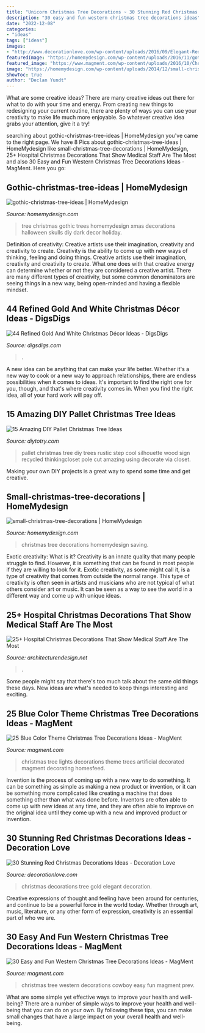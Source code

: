 ```yaml
---
title: "Unicorn Christmas Tree Decorations ~ 30 Stunning Red Christmas Decorations Ideas"
description: "30 easy and fun western christmas tree decorations ideas"
date: "2022-12-08"
categories:
- "ideas"
tags: ["ideas"]
images:
- "http://www.decorationlove.com/wp-content/uploads/2016/09/Elegant-Red-and-Gold-Christmas-Tree.jpg"
featuredImage: "https://homemydesign.com/wp-content/uploads/2016/11/gothic-christmas-tree-ideas.jpg"
featured_image: "https://www.magment.com/wp-content/uploads/2016/10/Christmas-Tree-with-Cowboy-Hat.png"
image: "https://homemydesign.com/wp-content/uploads/2014/12/small-christmas-tree-decorations.jpg"
ShowToc: true
author: "Declan Yundt"
---
```



What are some creative ideas?
There are many creative ideas out there for what to do with your time and energy. From creating new things to redesigning your current routine, there are plenty of ways you can use your creativity to make life much more enjoyable. So whatever creative idea grabs your attention, give it a try!

	

		
searching about gothic-christmas-tree-ideas | HomeMydesign you've came to the right page. We have 8 Pics about gothic-christmas-tree-ideas | HomeMydesign like small-christmas-tree-decorations | HomeMydesign, 25+ Hospital Christmas Decorations That Show Medical Staff Are The Most and also 30 Easy and Fun Western Christmas Tree Decorations Ideas - MagMent. Here you go:
		
    
## Gothic-christmas-tree-ideas | HomeMydesign

<img loading=lazy src="https://homemydesign.com/wp-content/uploads/2016/11/gothic-christmas-tree-ideas.jpg" onerror="this.onerror=null;this.src='https://tse2.mm.bing.net/th?id=OIP.t6jCYJFBmGAwTDNQTHjl8AHaPg&amp;pid=15.1';" alt="gothic-christmas-tree-ideas | HomeMydesign">

_Source: homemydesign.com_

>tree christmas gothic trees homemydesign xmas decorations halloween skulls diy dark decor holiday. 

	

Definition of creativity: Creative artists use their imagination, creativity and creativity to create.
Creativity is the ability to come up with new ways of thinking, feeling and doing things. Creative artists use their imagination, creativity and creativity to create. What one does with that creative energy can determine whether or not they are considered a creative artist. There are many different types of creativity, but some common denominators are seeing things in a new way, being open-minded and having a flexible mindset.

    
## 44 Refined Gold And White Christmas Décor Ideas - DigsDigs

<img loading=lazy src="https://www.digsdigs.com/photos/refined-gold-and-white-christmas-decor-ideas-35.jpg" onerror="this.onerror=null;this.src='https://tse4.mm.bing.net/th?id=OIP.KGpiLAZfUN5aPKTQ1IINRAHaJ4&amp;pid=15.1';" alt="44 Refined Gold And White Christmas Décor Ideas - DigsDigs">

_Source: digsdigs.com_

>. 

	

A new idea can be anything that can make your life better. Whether it's a new way to cook or a new way to approach relationships, there are endless possibilities when it comes to ideas. It's important to find the right one for you, though, and that's where creativity comes in. When you find the right idea, all of your hard work will pay off.

    
## 15 Amazing DIY Pallet Christmas Tree Ideas

<img loading=lazy src="http://diytotry.com/wp-content/uploads/2015/11/Pallet-Christmas-Tree12.jpg" onerror="this.onerror=null;this.src='https://tse2.mm.bing.net/th?id=OIP.f_wrnheoOp3gVWtxNUnpsAHaL4&amp;pid=15.1';" alt="15 Amazing DIY Pallet Christmas Tree Ideas">

_Source: diytotry.com_

>pallet christmas tree diy trees rustic step cool silhouette wood sign recycled thinkingcloset pole cut amazing using decorate via closet. 

	

Making your own DIY projects is a great way to spend some time and get creative.

    
## Small-christmas-tree-decorations | HomeMydesign

<img loading=lazy src="https://homemydesign.com/wp-content/uploads/2014/12/small-christmas-tree-decorations.jpg" onerror="this.onerror=null;this.src='https://tse1.mm.bing.net/th?id=OIP.J9Os6VTnNq-AL503bwGM5gHaLG&amp;pid=15.1';" alt="small-christmas-tree-decorations | HomeMydesign">

_Source: homemydesign.com_

>christmas tree decorations homemydesign saving. 

	

Exotic creativity: What is it?
Creativity is an innate quality that many people struggle to find. However, it is something that can be found in most people if they are willing to look for it. Exotic creativity, as some might call it, is a type of creativity that comes from outside the normal range. This type of creativity is often seen in artists and musicians who are not typical of what others consider art or music. It can be seen as a way to see the world in a different way and come up with unique ideas.

    
## 25+ Hospital Christmas Decorations That Show Medical Staff Are The Most

<img loading=lazy src="https://cdn.architecturendesign.net/wp-content/uploads/2015/12/AD-Hospital-Christmas-Decorations-07.jpg" onerror="this.onerror=null;this.src='https://tse4.mm.bing.net/th?id=OIP.l292ZzRt0TStQJIv9eRecQHaJ6&amp;pid=15.1';" alt="25+ Hospital Christmas Decorations That Show Medical Staff Are The Most">

_Source: architecturendesign.net_

>. 

	

Some people might say that there's too much talk about the same old things these days. New ideas are what's needed to keep things interesting and exciting.

    
## 25 Blue Color Theme Christmas Tree Decorations Ideas - MagMent

<img loading=lazy src="https://www.magment.com/wp-content/uploads/2016/10/Baby-Blue-Artificial-Christmas-Tree.jpg" onerror="this.onerror=null;this.src='https://tse1.mm.bing.net/th?id=OIP.UFuzlhaJhjKk8HvlTA2VfgHaJ7&amp;pid=15.1';" alt="25 Blue Color Theme Christmas Tree Decorations Ideas - MagMent">

_Source: magment.com_

>christmas tree lights decorations theme trees artificial decorated magment decorating homesfeed. 

	

Invention is the process of coming up with a new way to do something. It can be something as simple as making a new product or invention, or it can be something more complicated like creating a machine that does something other than what was done before. Inventors are often able to come up with new ideas at any time, and they are often able to improve on the original idea until they come up with a new and improved product or invention.

    
## 30 Stunning Red Christmas Decorations Ideas - Decoration Love

<img loading=lazy src="http://www.decorationlove.com/wp-content/uploads/2016/09/Elegant-Red-and-Gold-Christmas-Tree.jpg" onerror="this.onerror=null;this.src='https://tse1.mm.bing.net/th?id=OIP.Y-SSRlfN8gvD94pUHKwYZgHaLH&amp;pid=15.1';" alt="30 Stunning Red Christmas Decorations Ideas - Decoration Love">

_Source: decorationlove.com_

>christmas decorations tree gold elegant decoration. 

	

Creative expressions of thought and feeling have been around for centuries, and continue to be a powerful force in the world today. Whether through art, music, literature, or any other form of expression, creativity is an essential part of who we are.

    
## 30 Easy And Fun Western Christmas Tree Decorations Ideas - MagMent

<img loading=lazy src="https://www.magment.com/wp-content/uploads/2016/10/Christmas-Tree-with-Cowboy-Hat.png" onerror="this.onerror=null;this.src='https://tse2.mm.bing.net/th?id=OIP.4X1FbjZiC5NlDbnNywobLQHaLH&amp;pid=15.1';" alt="30 Easy and Fun Western Christmas Tree Decorations Ideas - MagMent">

_Source: magment.com_

>christmas tree western decorations cowboy easy fun magment prev. 

	

What are some simple yet effective ways to improve your health and well-being?
There are a number of simple ways to improve your health and well-being that you can do on your own. By following these tips, you can make small changes that have a large impact on your overall health and well-being.


